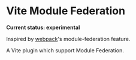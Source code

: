 # Vite Module Federation

**Current status: experimental**

Inspired by [webpack](https://github.com/webpack/webpack)'s module-federation feature.

A Vite plugin which support Module Federation.
